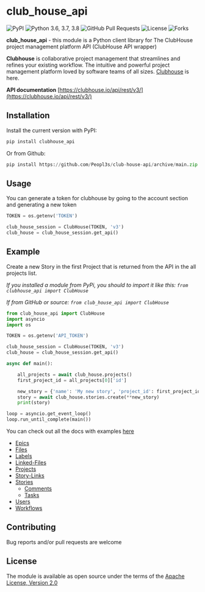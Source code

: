 # club_house_api

![PyPI](https://img.shields.io/pypi/v/clubhouse_api?color=orange) ![Python 3.6, 3.7, 3.8](https://img.shields.io/pypi/pyversions/clubhouse?color=blueviolet) ![GitHub Pull Requests](https://img.shields.io/github/issues-pr/peopl3s/club-house-api?color=blueviolet) ![License](https://img.shields.io/pypi/l/clubhouse-api?color=blueviolet) ![Forks](https://img.shields.io/github/forks/peopl3s/club-house-api?style=social)

**club_house_api** - this module is a Python client library for The ClubHouse project management platform API (ClubHouse API wrapper)


**Clubhouse** is collaborative project management that streamlines and refines your existing workflow. The intuitive and powerful project management platform loved by software teams of all sizes. [Clubhouse](https://clubhouse.io) is here.


**API documentation** [https://clubhouse.io/api/rest/v3/](https://clubhouse.io/api/rest/v3/)

## Installation

Install the current version with PyPI:

```python
pip install clubhouse_api
```

Or from Github:
```python
pip install https://github.com/Peopl3s/club-house-api/archive/main.zip
```

## Usage

You can generate a token for clubhouse by going to the account section and generating a new token

```python
TOKEN = os.getenv('TOKEN')

club_house_session = ClubHouse(TOKEN, 'v3')
club_house = club_house_session.get_api()
```

## Example

Create a new Story in the first Project that is returned from the API in the all projects list.

*If you installed a module from PyPi, you should to import it like this: ``` from clubhouse_api import ClubHouse ```*

*If from GitHub or source: ``` from club_house_api import ClubHouse ```*

```python
from club_house_api import ClubHouse
import asyncio
import os

TOKEN = os.getenv('API_TOKEN')

club_house_session = ClubHouse(TOKEN, 'v3')
club_house = club_house_session.get_api()

async def main():

    all_projects = await club_house.projects()
    first_project_id = all_projects[0]['id']

    new_story = {'name': 'My new story', 'project_id': first_project_id}
    story = await club_house.stories.create(**new_story)
    print(story)

loop = asyncio.get_event_loop()
loop.run_until_complete(main())
```

You can check out all the docs with examples [here](https://github.com/Peopl3s/club-house-api/tree/main/docs)

* [Epics](https://github.com/Peopl3s/club-house-api/tree/main/docs/epics.md)
* [Files](https://github.com/Peopl3s/club-house-api/tree/main/docs/files.md)
* [Labels](https://github.com/Peopl3s/club-house-api/tree/main/docs/labels.md)
* [Linked-Files](https://github.com/Peopl3s/club-house-api/tree/main/docs/linked_files.md)
* [Projects](https://github.com/Peopl3s/club-house-api/tree/main/docs/projects.md)
* [Story-Links](https://github.com/Peopl3s/club-house-api/tree/main/docs/story_links.md)
* [Stories](https://github.com/Peopl3s/club-house-api/tree/main/docs/stories.md)
  * [Comments](https://github.com/Peopl3s/club-house-api/tree/main/docs/comments.md)
  * [Tasks](https://github.com/Peopl3s/club-house-api/tree/main/docs/tasks.md)
* [Users](https://github.com/Peopl3s/club-house-api/tree/main/docs/users.md)
* [Workflows](https://github.com/Peopl3s/club-house-api/tree/main/docs/workflows.md)


## Contributing

Bug reports and/or pull requests are welcome


## License

The module is available as open source under the terms of the [Apache License, Version 2.0](https://opensource.org/licenses/Apache-2.0)


